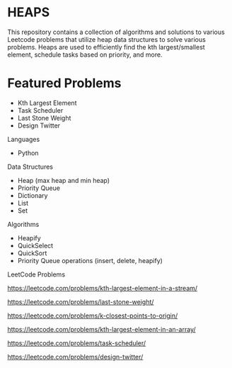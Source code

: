 # HEAPS

This repository contains a collection of algorithms and solutions to various Leetcode problems that utilize heap data structures to solve various problems. Heaps are used to efficiently find the kth largest/smallest element, schedule tasks based on priority, and more.

# Featured Problems

- Kth Largest Element
- Task Scheduler
- Last Stone Weight
- Design Twitter

 Languages

- Python

 Data Structures

- Heap (max heap and min heap)
- Priority Queue
- Dictionary
- List
- Set

 Algorithms

- Heapify
- QuickSelect
- QuickSort
- Priority Queue operations (insert, delete, heapify)

 LeetCode Problems

https://leetcode.com/problems/kth-largest-element-in-a-stream/

https://leetcode.com/problems/last-stone-weight/

https://leetcode.com/problems/k-closest-points-to-origin/

https://leetcode.com/problems/kth-largest-element-in-an-array/

https://leetcode.com/problems/task-scheduler/

https://leetcode.com/problems/design-twitter/
